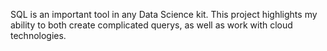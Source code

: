 SQL is an important tool in any Data Science kit. This project highlights my ability to both create complicated querys, as well as work with cloud technologies.
